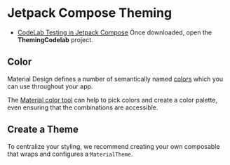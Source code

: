 # Jetpack Compose Theming
* [CodeLab Testing in Jetpack Compose](https://developer.android.com/codelabs/jetpack-compose-theming)
	Once downloaded, open the __ThemingCodelab__ project.
	
## Color
Material Design defines a number of semantically named [colors](https://material.io/design/color/) which you can use throughout your app.

The [Material color tool](https://material.io/resources/color/#!/?view.left=0&view.right=0) can help to pick colors and create a color palette, even ensuring that the combinations are accessible.

## Create a Theme
To centralize your styling, we recommend creating your own composable that wraps and configures a `MaterialTheme`.
